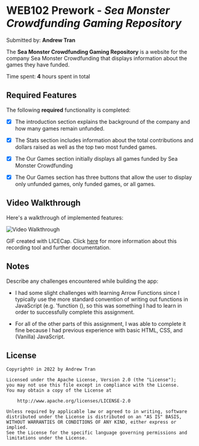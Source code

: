 # WEB102 Prework - *Sea Monster Crowdfunding Gaming Repository*

Submitted by: **Andrew Tran**

The **Sea Monster Crowdfunding Gaming Repository** is a website for the company Sea Monster Crowdfunding that displays information about the games they have funded.

Time spent: **4** hours spent in total

## Required Features

The following **required** functionality is completed:

* [X] The introduction section explains the background of the company and how many games remain unfunded.
* [X] The Stats section includes information about the total contributions and dollars raised as well as the top two most funded games.
* [X] The Our Games section initially displays all games funded by Sea Monster Crowdfunding
* [X] The Our Games section has three buttons that allow the user to display only unfunded games, only funded games, or all games.


## Video Walkthrough

Here's a walkthrough of implemented features:

<img src='./web102-prework-walkthrough.gif' title='Video Walkthrough' width='' alt='Video Walkthrough' />

<!-- Replace this with whatever GIF tool you used! -->
GIF created with LICECap. Click [here](https://www.cockos.com/licecap/) for more information about this recording tool and further documentation.
<!-- Recommended tools:
[Kap](https://getkap.co/) for macOS
[ScreenToGif](https://www.screentogif.com/) for Windows
[peek](https://github.com/phw/peek) for Linux. -->

## Notes

Describe any challenges encountered while building the app:

- I had some slight challenges with learning Arrow Functions since I typically use the more standard convention of writing out functions in JavaScript (e.g. 'function <name of function> (<arguments>), so this was something I had to learn in order to successfully complete this assignment.

- For all of the other parts of this assignment, I was able to complete it fine because I had previous experience with basic HTML, CSS, and (Vanilla) JavaScript.

## License

    Copyright© in 2022 by Andrew Tran

    Licensed under the Apache License, Version 2.0 (the "License");
    you may not use this file except in compliance with the License.
    You may obtain a copy of the License at

        http://www.apache.org/licenses/LICENSE-2.0

    Unless required by applicable law or agreed to in writing, software
    distributed under the License is distributed on an "AS IS" BASIS,
    WITHOUT WARRANTIES OR CONDITIONS OF ANY KIND, either express or implied.
    See the License for the specific language governing permissions and
    limitations under the License.
